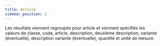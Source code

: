 ```yaml
---
title: Article
sidebar_position: 2
---
```


Les résultats viennent regroupés pour article et viennent spécifiés les valeurs de classe, code, article, description, deuxième description, variante (éventuelle), description variante (éventuelle), quantité et unité de mesure.






